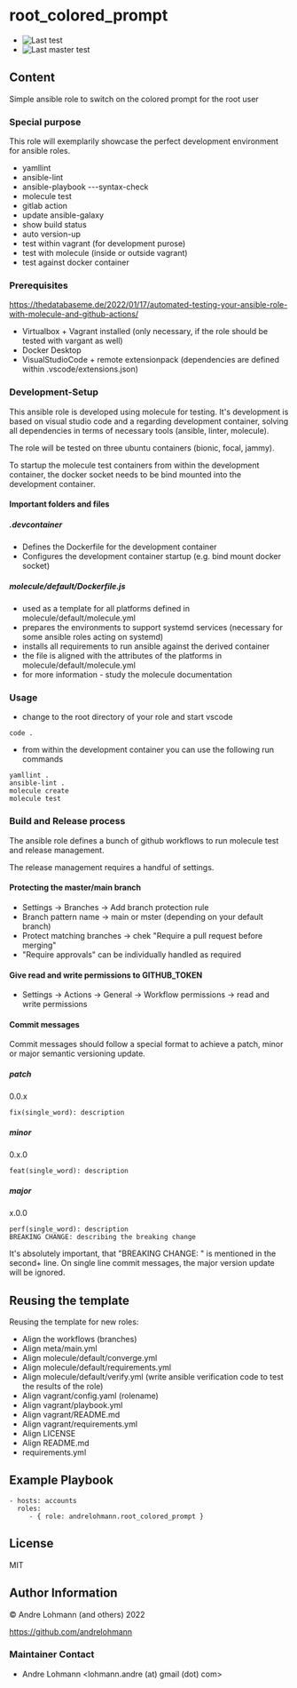 # root_colored_prompt

  * ![Last test](https://github.com/andrelohmann/ansible-role-root_colored_prompt/actions/workflows/molecule.yml/badge.svg)
  * ![Last master test](https://github.com/andrelohmann/ansible-role-root_colored_prompt/actions/workflows/molecule.yml/badge.svg?branch=master)

## Content

Simple ansible role to switch on the colored prompt for the root user

### Special purpose

This role will exemplarily showcase the perfect development environment for ansible roles.

  * yamllint
  * ansible-lint
  * ansible-playbook ---syntax-check
  * molecule test
  * gitlab action
  * update ansible-galaxy
  * show build status
  * auto version-up
  * test within vagrant (for development purose)
  * test with molecule (inside or outside vagrant)
  * test against docker container

### Prerequisites

https://thedatabaseme.de/2022/01/17/automated-testing-your-ansible-role-with-molecule-and-github-actions/

  * Virtualbox + Vagrant installed (only necessary, if the role should be tested with vargant as well)
  * Docker Desktop
  * VisualStudioCode + remote extensionpack (dependencies are defined within .vscode/extensions.json)

### Development-Setup

This ansible role is developed using molecule for testing. It's development is based on visual studio code and a regarding development container, solving all dependencies in terms of necessary tools (ansible, linter, molecule).

The role will be tested on three ubuntu containers (bionic, focal, jammy).

To startup the molecule test containers from within the development container, the docker socket needs to be bind mounted into the development container.

#### Important folders and files

##### .devcontainer

  * Defines the Dockerfile for the development container
  * Configures the development container startup (e.g. bind mount docker socket)

##### molecule/default/Dockerfile.js

  * used as a template for all platforms defined in molecule/default/molecule.yml
  * prepares the environments to support systemd services (necessary for some ansible roles acting on systemd)
  * installs all requirements to run ansible against the derived container
  * the file is aligned with the attributes of the platforms in molecule/default/molecule.yml
  * for more information - study the molecule documentation

### Usage

  * change to the root directory of your role and start vscode
```
code .
```
  * from within the development container you can use the following run commands
```
yamllint .
ansible-lint .
molecule create
molecule test
```

### Build and Release process

The ansible role defines a bunch of github workflows to run molecule test and release management.

The release management requires a handful of settings.

#### Protecting the master/main branch

  * Settings -> Branches -> Add branch protection rule
  * Branch pattern name -> main or mster (depending on your default branch)
  * Protect matching branches -> chek "Require a pull request before merging"
  * "Require approvals" can be individually handled as required

#### Give read and write permissions to GITHUB_TOKEN

  * Settings -> Actions -> General -> Workflow permissions -> read and write permissions

#### Commit messages

Commit messages should follow a special format to achieve a patch, minor or major semantic versioning update.

##### patch

0.0.x

```
fix(single_word): description
```

##### minor

0.x.0

```
feat(single_word): description
```

##### major

x.0.0

```
perf(single_word): description
BREAKING CHANGE: describing the breaking change
```

It's absolutely important, that "BREAKING CHANGE: " is mentioned in the second+ line. On single line commit messages, the major version update will be ignored.

## Reusing the template

Reusing the template for new roles:

  * Align the workflows (branches)
  * Align meta/main.yml
  * Align molecule/default/converge.yml
  * Align molecule/default/requirements.yml
  * Align molecule/default/verify.yml (write ansible verification code to test the results of the role)
  * Align vagrant/config.yaml (rolename)
  * Align vagrant/playbook.yml
  * Align vagrant/README.md
  * Align vagrant/requirements.yml
  * Align LICENSE
  * Align README.md
  * requirements.yml

## Example Playbook

    - hosts: accounts
      roles:
         - { role: andrelohmann.root_colored_prompt }

## License

MIT

## Author Information

&copy; Andre Lohmann (and others) 2022

https://github.com/andrelohmann

### Maintainer Contact

  * Andre Lohmann
    <lohmann.andre (at) gmail (dot) com>
